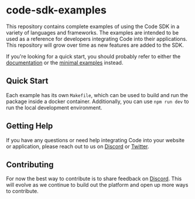 # code-sdk-examples
This repository contains complete examples of using the Code SDK in a variety of languages and frameworks. The examples are intended to be used as a reference for developers integrating Code into their applications. This repository will grow over time as new features are added to the SDK.

If you're looking for a quick start, you should probably refer to either the [documentation](https://sdk.getcode.com) or the [minimal examples](https://github.com/code-wallet/code-sdk/tree/main/examples) instead.


## Quick Start
Each example has its own `Makefile`, which can be used to build and run the package inside a docker container. Additionally, you can use `npm run dev` to run the local development environment.

## Getting Help

If you have any questions or need help integrating Code into your website or application, please reach out to us on [Discord](https://discord.gg/T8Tpj8DBFp) or [Twitter](https://twitter.com/getcode).

##  Contributing

For now the best way to contribute is to share feedback on [Discord](https://discord.gg/T8Tpj8DBFp). This will evolve as we continue to build out the platform and open up more ways to contribute. 
